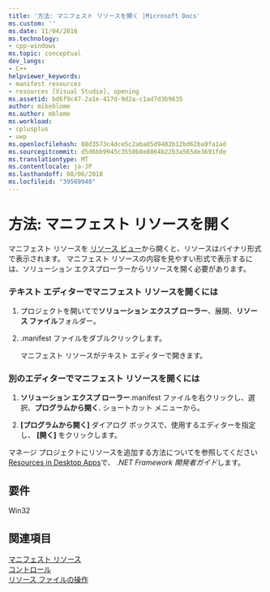 ```yaml
---
title: '方法: マニフェスト リソースを開く |Microsoft Docs'
ms.custom: ''
ms.date: 11/04/2016
ms.technology:
- cpp-windows
ms.topic: conceptual
dev_langs:
- C++
helpviewer_keywords:
- manifest resources
- resources [Visual Studio], opening
ms.assetid: bd6f9c47-2a1e-417d-9d2a-c1ad7d3b9635
author: mikeblome
ms.author: mblome
ms.workload:
- cplusplus
- uwp
ms.openlocfilehash: 88d3573c4dce5c2aba85d9482b12bd62ba9fa1ad
ms.sourcegitcommit: d5d6bb9945c3550b8e8864b22b3a565de3691fde
ms.translationtype: MT
ms.contentlocale: ja-JP
ms.lasthandoff: 08/06/2018
ms.locfileid: "39569948"
---
```

# <a name="how-to-open-a-manifest-resource"></a>方法: マニフェスト リソースを開く
マニフェスト リソースを [リソース ビュー](../windows/resource-view-window.md)から開くと、リソースはバイナリ形式で表示されます。 マニフェスト リソースの内容を見やすい形式で表示するには、ソリューション エクスプローラーからリソースを開く必要があります。  
  
### <a name="to-open-a-manifest-resource-in-the-text-editor"></a>テキスト エディターでマニフェスト リソースを開くには  
  
1.  プロジェクトを開いてで**ソリューション エクスプ ローラー**、展開、**リソース ファイル**フォルダー。  
  
2.  .manifest ファイルをダブルクリックします。  
  
     マニフェスト リソースがテキスト エディターで開きます。  
  
### <a name="to-open-a-manifest-resource-in-another-editor"></a>別のエディターでマニフェスト リソースを開くには  
  
1.  **ソリューション エクスプ ローラー**.manifest ファイルを右クリックし、選択、**プログラムから開く.** ショートカット メニューから。  
  
2.  **[プログラムから開く]** ダイアログ ボックスで、使用するエディターを指定し、 **[開く]** をクリックします。  
  
 マネージ プロジェクトにリソースを追加する方法についてを参照してください[Resources in Desktop Apps](/dotnet/framework/resources/index)で、 *.NET Framework 開発者ガイド*します。  
  
## <a name="requirements"></a>要件  
  
 Win32  
  
## <a name="see-also"></a>関連項目  
 [マニフェスト リソース](../windows/manifest-resources.md)   
 [コントロール](../mfc/controls-mfc.md)   
 [リソース ファイルの操作](../windows/working-with-resource-files.md)